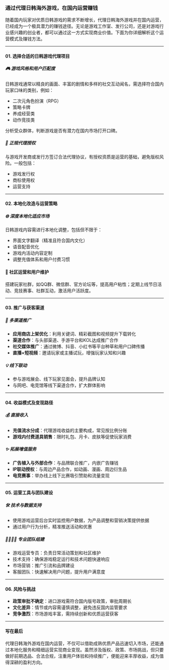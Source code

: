 ### 通过代理日韩海外游戏，在国内运营赚钱

随着国内玩家对优质日韩游戏的需求不断增长，代理日韩海外游戏并在国内运营，已经成为一个极具潜力的赚钱途径。无论是游戏工作室、发行公司，还是对游戏行业感兴趣的创业者，都可以通过这一方式实现商业价值。下面为你详细解析这个运营模式及赚钱方法。

***

#### 01. 选择合适的日韩游戏代理项目

##### 🎮 游戏风格和用户匹配度

日韩游戏通常以精良的画面、丰富的剧情和多样的社交互动闻名，需选择符合国内玩家口味的类别，例如：

* 二次元角色扮演（RPG）
* 策略卡牌
* 养成经营类
* 动作竞技类

分析受众群体，判断游戏是否有潜力在国内市场打开口碑。

##### 📜 正规代理授权

与游戏开发商或发行方签订合法代理协议，有授权资质是运营的基础，避免版权风险。一般包括：

* 游戏发行权
* 商标使用权
* 运营支持

***

#### 02. 本地化改造与运营策略

##### 🌐 深度本地化适应市场

日韩游戏内容需进行本地化调整，包括但不限于：

* 界面文字翻译（精准且符合国内文化）
* 语音配音优化
* 游戏内活动内容定制
* 调整充值体系和用户付费习惯

#### 👥 社区运营和用户维护

搭建玩家社群，如QQ群、微信群、官方论坛等，提高用户粘性；定期上线节日活动、竞技赛事、社群互动，激活用户活跃度。

***

#### 03. 推广与获客渠道

##### 📱 多渠道推广

* **应用商店上架优化**：利用关键词、精彩截图和视频提升下载转化
* **渠道合作**：与头部渠道、手游平台和KOL达成推广合作
* **社交媒体推广**：通过微博、抖音、小红书等平台种草和用户口碑传播
* **直播+短视频**：邀请玩家或主播试玩，增强玩家认知和兴趣

##### 💡 线下联动

* 参与游戏展会、线下玩家见面会，提升品牌认知
* 与网吧、电竞馆等线下渠道合作，扩大群体影响

***

#### 04. 收益模式及变现路径

##### 💰 直接收入

* **充值流水分成**：代理游戏收益的主要构成，常见按比例分账
* **游戏内付费道具销售**：限时礼包、月卡、皮肤等促使玩家消费

##### ✨ 拓展增值服务

* **广告植入与外部合作**：与品牌联合推广，内嵌广告赚钱
* **IP联动授权**：与周边产品合作，如动画、漫画、周边衍生品
* **电竞赛事**：举办线上线下比赛吸引赞助和流量变现

***

#### 05. 运营工具与团队建设

##### 🛠 技术与数据支持

* 使用游戏运营后台实时监控用户数据，为产品调整和营销决策提供依据
* 通过用户行为分析，精准推送活动和优惠

##### 👨👩👧👦 专业团队组建

* 游戏运营专员：负责日常活动策划和社区维护
* 技术支持：确保游戏稳定运行和技术问题快速响应
* 市场营销：推广引流和品牌建设
* 客服团队：快速解决用户问题，提升用户满意度

***

#### 06. 风险与挑战

* **政策审批不确定**：进口游戏需符合国内版号政策，审批周期长
* **文化差异**：情节或内容需谨慎调整，避免违反国内监管要求
* **竞争激烈**：市场游戏丰富，需持续创新和优质运营获客

***

#### 写在最后

代理日韩海外游戏在国内运营，不仅可以借助成熟优质产品迅速切入市场，还能通过本地化服务和精细运营实现商业变现。虽然涉及版权、政策、市场挑战，但只要做好前期选品、合法合规，注重用户体验和持续推广，便能迎来丰厚收益，成为值得深耕的盈利方向。